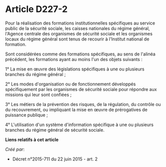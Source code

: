 # Article D227-2

Pour la réalisation des formations institutionnelles spécifiques au service public de la sécurité sociale, les caisses
nationales du régime général, l'Agence centrale des organismes de sécurité sociale et les organismes locaux du régime général
sont tenus de recourir à l'Institut national de formation. 

Sont considérées comme des formations spécifiques, au sens de l'alinéa précédent, les formations ayant au moins l'un des
objets suivants : 

1° La mise en œuvre des législations spécifiques à une ou plusieurs branches du régime général ; 

2° Les modes d'organisation ou de fonctionnement développés spécifiquement par les organismes de sécurité sociale pour
répondre aux missions qui leur sont confiées ; 

3° Les métiers de la prévention des risques, de la régulation, du contrôle ou du recouvrement, ou impliquant la mise en œuvre
de prérogatives de puissance publique ; 

4° L'utilisation d'un système d'information spécifique à une ou plusieurs branches du régime général de sécurité sociale.

**Liens relatifs à cet article**

_Créé par_:

  - Décret n°2015-711 du 22 juin 2015 - art. 2
